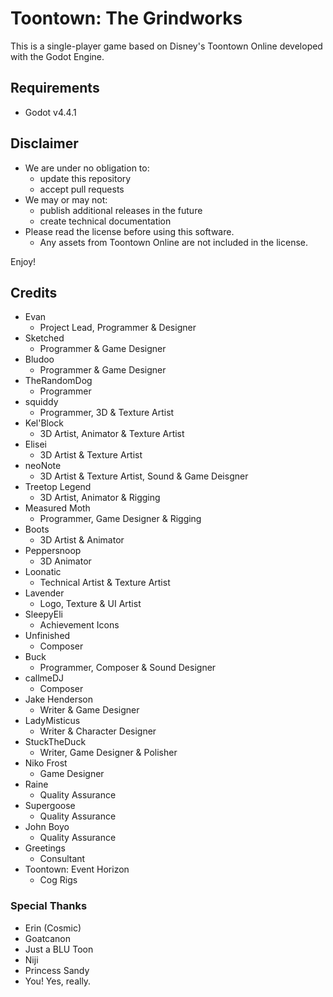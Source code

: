 # Toontown: The Grindworks


This is a single-player game based on Disney's Toontown Online developed with the Godot Engine.

## Requirements

- Godot v4.4.1

## Disclaimer
- We are under no obligation to:
  -  update this repository
  -  accept pull requests
- We may or may not:
  - publish additional releases in the future
  - create technical documentation
- Please read the license before using this software.
  - Any assets from Toontown Online are not included in the license.

Enjoy!

## Credits
- Evan
  - Project Lead, Programmer & Designer
- Sketched
  - Programmer & Game Designer
- Bludoo
  - Programmer & Game Designer
- TheRandomDog
  - Programmer
- squiddy
  - Programmer, 3D & Texture Artist
- Kel'Block
  - 3D Artist, Animator & Texture Artist
- Elisei
  - 3D Artist & Texture Artist
- neoNote
  - 3D Artist & Texture Artist, Sound & Game Deisgner
- Treetop Legend
  - 3D Artist, Animator & Rigging
- Measured Moth
  - Programmer, Game Designer & Rigging
- Boots
  - 3D Artist & Animator
- Peppersnoop
  - 3D Animator
- Loonatic
  - Technical Artist & Texture Artist
- Lavender
  - Logo, Texture & UI Artist
- SleepyEli
  - Achievement Icons
- Unfinished
  - Composer
- Buck
  - Programmer, Composer & Sound Designer
- callmeDJ
  - Composer
- Jake Henderson
  - Writer & Game Designer
- LadyMisticus
  - Writer & Character Designer
- StuckTheDuck
  - Writer, Game Designer & Polisher
- Niko Frost
  - Game Designer
- Raine
  - Quality Assurance
- Supergoose
  - Quality Assurance
- John Boyo
  - Quality Assurance
- Greetings
  - Consultant
- Toontown: Event Horizon
  - Cog Rigs
### Special Thanks
- Erin (Cosmic)
- Goatcanon
- Just a BLU Toon
- Niji
- Princess Sandy
- You! Yes, really.
